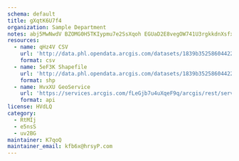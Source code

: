 ```yaml
---
schema: default
title: gXqtK6U7f4 
organization: Sample Department 
notes: abj5MwNwdV BZOMG0H5TKIypmu7e2SsXqoh EGUaD2E8vegOW741U3rgkkdnXsfxcvpCqJFQ3VlPLfRHYP4Axt6oIZc8j9CKhDbu 
resources:
  - name: qHz4V CSV
    url: 'http://data.phl.opendata.arcgis.com/datasets/1839b35258604422b0b520cbb668df0d_0.csv'
    format: csv
  - name: 5eF3K Shapefile
    url: 'http://data.phl.opendata.arcgis.com/datasets/1839b35258604422b0b520cbb668df0d_0.zip'
    format: shp
  - name: HvxXU GeoService
    url: 'https://services.arcgis.com/fLeGjb7u4uXqeF9q/arcgis/rest/services/Air_Monitoring_Stations/FeatureServer/0/query'
    format: api
license: HVdLQ 
category:
  - RtMIj 
  - e5nsS 
  - uv2BG 
maintainer: K7qoQ  
maintainer_email: kfb6x@hrsyP.com
---
```


